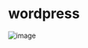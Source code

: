 # wordpress

![image](https://user-images.githubusercontent.com/89865694/145071407-016f1d90-c0a0-4111-960b-3bbee867b53d.png)
